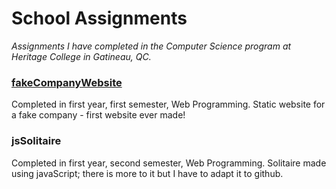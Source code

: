 # School Assignments
_Assignments I have completed in the Computer Science program at Heritage College in Gatineau, QC._

### [fakeCompanyWebsite](https://marissa-cleroux.github.io/school-assignments/jsSolitaire/game.html)
Completed in first year, first semester, Web Programming. Static website for a fake company - first website ever made!

### jsSolitaire
Completed in first year, second semester, Web Programming. Solitaire made using javaScript; there is more to it but I have to adapt it to github.

